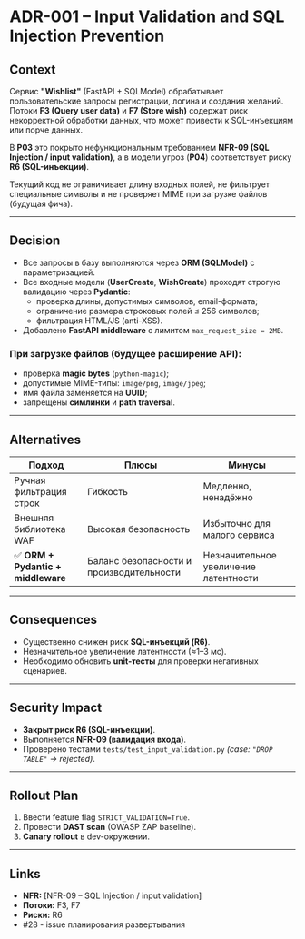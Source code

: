 # ADR-001 – Input Validation and SQL Injection Prevention

## Context

Сервис **"Wishlist"** (FastAPI + SQLModel) обрабатывает пользовательские запросы регистрации, логина и создания желаний.
Потоки **F3 (Query user data)** и **F7 (Store wish)** содержат риск некорректной обработки данных, что может привести к SQL-инъекциям или порче данных.

В **P03** это покрыто нефункциональным требованием **NFR-09 (SQL Injection / input validation)**,
а в модели угроз (**P04**) соответствует риску **R6 (SQL-инъекции)**.

Текущий код не ограничивает длину входных полей, не фильтрует специальные символы и не проверяет MIME при загрузке файлов (будущая фича).

---

## Decision

- Все запросы в базу выполняются через **ORM (SQLModel)** с параметризацией.
- Все входные модели (**UserCreate**, **WishCreate**) проходят строгую валидацию через **Pydantic**:
  - проверка длины, допустимых символов, email-формата;
  - ограничение размера строковых полей ≤ 256 символов;
  - фильтрация HTML/JS (anti-XSS).
- Добавлено **FastAPI middleware** с лимитом `max_request_size = 2MB`.

### При загрузке файлов (будущее расширение API):
- проверка **magic bytes** (`python-magic`);
- допустимые MIME-типы: `image/png`, `image/jpeg`;
- имя файла заменяется на **UUID**;
- запрещены **симлинки** и **path traversal**.

---

## Alternatives

| Подход | Плюсы | Минусы |
|--------|--------|--------|
| Ручная фильтрация строк | Гибкость | Медленно, ненадёжно |
| Внешняя библиотека WAF | Высокая безопасность | Избыточно для малого сервиса |
| ✅ **ORM + Pydantic + middleware** | Баланс безопасности и производительности | Незначительное увеличение латентности |

---

## Consequences

- Существенно снижен риск **SQL-инъекций (R6)**.
- Незначительное увеличение латентности (≈1–3 мс).
- Необходимо обновить **unit-тесты** для проверки негативных сценариев.

---

## Security Impact

- **Закрыт риск R6 (SQL-инъекции)**.
- Выполняется **NFR-09 (валидация входа)**.
- Проверено тестами `tests/test_input_validation.py`
  _(case: `"DROP TABLE"` → rejected)_.

---

## Rollout Plan

1. Ввести feature flag `STRICT_VALIDATION=True`.
2. Провести **DAST scan** (OWASP ZAP baseline).
3. **Canary rollout** в dev-окружении.

---

## Links

- **NFR:** [NFR-09 – SQL Injection / input validation]
- **Потоки:** F3, F7
- **Риски:** R6
- #28 - issue планирования развертывания
